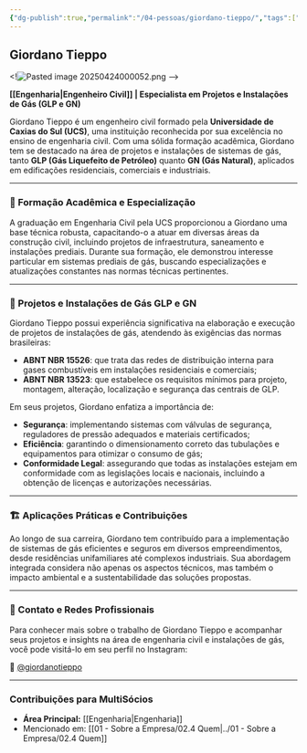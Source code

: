 ```yaml
---
{"dg-publish":true,"permalink":"/04-pessoas/giordano-tieppo/","tags":["person","profile","engenharia"],"noteIcon":""}
---
```


## Giordano Tieppo

<!![Pasted image 20250424000052.png](/img/user/Pasted%20image%2020250424000052.png) -->

**[[Engenharia\|Engenheiro Civil]] | Especialista em Projetos e Instalações de Gás (GLP e GN)**

Giordano Tieppo é um engenheiro civil formado pela **Universidade de Caxias do Sul (UCS)**, uma instituição reconhecida por sua excelência no ensino de engenharia civil. Com uma sólida formação acadêmica, Giordano tem se destacado na área de projetos e instalações de sistemas de gás, tanto **GLP (Gás Liquefeito de Petróleo)** quanto **GN (Gás Natural)**, aplicados em edificações residenciais, comerciais e industriais.

---

### 🧱 Formação Acadêmica e Especialização

A graduação em Engenharia Civil pela UCS proporcionou a Giordano uma base técnica robusta, capacitando-o a atuar em diversas áreas da construção civil, incluindo projetos de infraestrutura, saneamento e instalações prediais. Durante sua formação, ele demonstrou interesse particular em sistemas prediais de gás, buscando especializações e atualizações constantes nas normas técnicas pertinentes.

---

### 🔧 Projetos e Instalações de Gás GLP e GN

Giordano Tieppo possui experiência significativa na elaboração e execução de projetos de instalações de gás, atendendo às exigências das normas brasileiras:

*   **ABNT NBR 15526**: que trata das redes de distribuição interna para gases combustíveis em instalações residenciais e comerciais;
*   **ABNT NBR 13523**: que estabelece os requisitos mínimos para projeto, montagem, alteração, localização e segurança das centrais de GLP.

Em seus projetos, Giordano enfatiza a importância de:

*   **Segurança**: implementando sistemas com válvulas de segurança, reguladores de pressão adequados e materiais certificados;
*   **Eficiência**: garantindo o dimensionamento correto das tubulações e equipamentos para otimizar o consumo de gás;
*   **Conformidade Legal**: assegurando que todas as instalações estejam em conformidade com as legislações locais e nacionais, incluindo a obtenção de licenças e autorizações necessárias.

---

### 🏗️ Aplicações Práticas e Contribuições

Ao longo de sua carreira, Giordano tem contribuído para a implementação de sistemas de gás eficientes e seguros em diversos empreendimentos, desde residências unifamiliares até complexos industriais. Sua abordagem integrada considera não apenas os aspectos técnicos, mas também o impacto ambiental e a sustentabilidade das soluções propostas.

---

### 📲 Contato e Redes Profissionais

Para conhecer mais sobre o trabalho de Giordano Tieppo e acompanhar seus projetos e insights na área de engenharia civil e instalações de gás, você pode visitá-lo em seu perfil no Instagram:

🔗 [@giordanotieppo](https://www.instagram.com/giordanotieppo/)

---

### Contribuições para MultiSócios
*   **Área Principal:** [[Engenharia\|Engenharia]]
*   Mencionado em: [[01 - Sobre a Empresa/02.4 Quem\|../01 - Sobre a Empresa/02.4 Quem]]